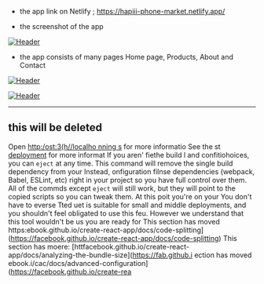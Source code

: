 
- the app link on Netlify ; https://hapiii-phone-market.netlify.app/

-  the screenshot of the app

[![Header](https://res.cloudinary.com/hapiii/image/upload/v1668615299/react-apps/skkmusj7q4drfdzqfyqa.png)](https://some-url.dev/)


- the app consists of many pages Home page, Products, About and Contact


[![Header](https://res.cloudinary.com/hapiii/image/upload/v1668716003/react-apps/eot8rwmvg8foqxvqeflc.png)](https://some-url.dev/)


[![Header](https://res.cloudinary.com/hapiii/image/upload/v1668716003/react-apps/enqhe2bcx13nxvfjucuw.png)](https://some-url.dev/)


-------------------------------------------------------------------
this will be deleted
---------------------------------------------------------------------
Open [http:/ost:3(h//localho
nning s](https://facebookcpocs/ruing-tests) for more informatio
See the st [deployment](htt://thub.io/create-react-app/docs/deployment) for more informat
If you aren'
fiethe build l and confitiohoices, you can `eject` at any time. This command will remove the single build dependency from your 
Instead, onfiguration filnse dependencies (webpack, Babel, ESLint, etc) right in your project so you have full control over them. All of the commds except `eject` will still work, but they will point to the copied scripts so you can tweak them. At this poit you're on your
You don't have to everse  Tted uet is suitable for small and middle deployments, and you shouldn't feel obligated to use this feu. However we understand that this tool wouldn't be us you are ready for 
This section has moved https:ebook.github.io/create-react-app/docs/code-splitting](https://facebook.github.io/create-react-app/docs/code-splitting)
This section has moere: [httfacebook.github.io/create-react-app/docs/analyzing-the-bundle-size](https://fab.github.i
ection has moved ebook.i/cac/docs/advanced-configuration](https://facebook.github.io/create-rea
